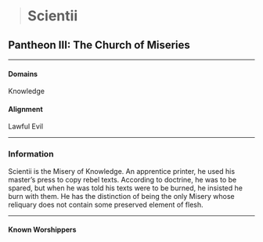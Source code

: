># Scientii

## Pantheon III: The Church of Miseries 

***

#### Domains 

Knowledge

#### Alignment

Lawful Evil

***

### Information

Scientii is the Misery of Knowledge. An apprentice printer, he used his master’s press to copy rebel texts. According to doctrine, he was to be spared, but when he was told his texts were to be burned, he insisted he burn with them. He has the distinction of being the only Misery whose reliquary does not contain some preserved element of flesh.

***

#### Known Worshippers
